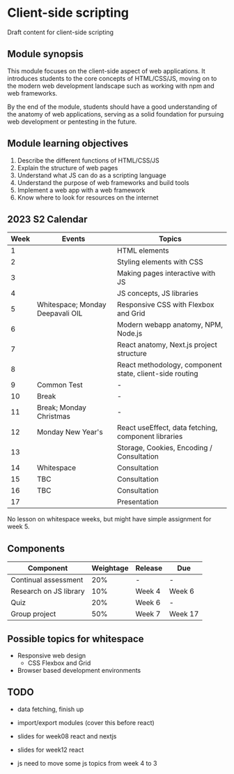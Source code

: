 # Client-side scripting

Draft content for client-side scripting

## Module synopsis

This module focuses on the client-side aspect of web applications. It introduces students to the core concepts of HTML/CSS/JS, moving on to the modern web development landscape such as working with npm and web frameworks.

By the end of the module, students should have a good understanding of the anatomy of web applications, serving as a solid foundation for pursuing web development or pentesting in the future.

## Module learning objectives

1. Describe the different functions of HTML/CSS/JS
2. Explain the structure of web pages
3. Understand what JS can do as a scripting language
4. Understand the purpose of web frameworks and build tools
5. Implement a web app with a web framework
6. Know where to look for resources on the internet

## 2023 S2 Calendar

| Week | Events                           | Topics                                                  |
| ---- | -------------------------------- | ------------------------------------------------------- |
| 1    |                                  | HTML elements                                           |
| 2    |                                  | Styling elements with CSS                               |
| 3    |                                  | Making pages interactive with JS                        |
| 4    |                                  | JS concepts, JS libraries                               |
| 5    | Whitespace; Monday Deepavali OIL | Responsive CSS with Flexbox and Grid                    |
| 6    |                                  | Modern webapp anatomy, NPM, Node.js                     |
| 7    |                                  | React anatomy, Next.js project structure                |
| 8    |                                  | React methodology, component state, client-side routing |
| 9    | Common Test                      | -                                                       |
| 10   | Break                            | -                                                       |
| 11   | Break; Monday Christmas          | -                                                       |
| 12   | Monday New Year's                | React useEffect, data fetching, component libraries     |
| 13   |                                  | Storage, Cookies, Encoding / Consultation               |
| 14   | Whitespace                       | Consultation                                            |
| 15   | TBC                              | Consultation                                            |
| 16   | TBC                              | Consultation                                            |
| 17   |                                  | Presentation                                            |

No lesson on whitespace weeks, but might have simple assignment for week 5.

## Components

| Component              | Weightage | Release | Due     |
| ---------------------- | --------- | ------- | ------- |
| Continual assessment   | 20%       | -       | -       |
| Research on JS library | 10%       | Week 4  | Week 6  |
| Quiz                   | 20%       | Week 6  | -       |
| Group project          | 50%       | Week 7  | Week 17 |

## Possible topics for whitespace

- Responsive web design
  - CSS Flexbox and Grid
- Browser based development environments

## TODO

- data fetching, finish up
- import/export modules (cover this before react)
- slides for week08 react and nextjs
- slides for week12 react

- js
need to move some js topics from week 4 to 3

